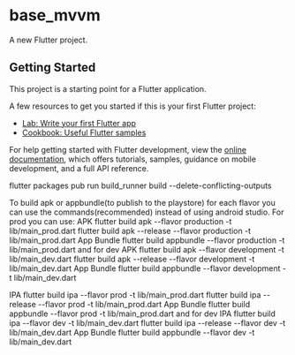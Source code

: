 # base_mvvm

A new Flutter project.

## Getting Started

This project is a starting point for a Flutter application.

A few resources to get you started if this is your first Flutter project:

- [Lab: Write your first Flutter app](https://docs.flutter.dev/get-started/codelab)
- [Cookbook: Useful Flutter samples](https://docs.flutter.dev/cookbook)

For help getting started with Flutter development, view the
[online documentation](https://docs.flutter.dev/), which offers tutorials,
samples, guidance on mobile development, and a full API reference.

flutter packages pub run build_runner build --delete-conflicting-outputs

To build apk or appbundle(to publish to the playstore) for each flavor you can use the commands(recommended) instead of using android studio.
For prod you can use:
APK
flutter build apk --flavor production -t lib/main_prod.dart
flutter build apk --release --flavor production -t lib/main_prod.dart
App Bundle
flutter build appbundle --flavor production -t lib/main_prod.dart
and for dev
APK
flutter build apk --flavor development -t lib/main_dev.dart
flutter build apk --release --flavor development -t lib/main_dev.dart
App Bundle
flutter build appbundle --flavor development -t lib/main_dev.dart

IPA
flutter build ipa --flavor prod -t lib/main_prod.dart
flutter build ipa --release --flavor prod -t lib/main_prod.dart
App Bundle
flutter build appbundle --flavor prod -t lib/main_prod.dart
and for dev
IPA
flutter build ipa --flavor dev -t lib/main_dev.dart
flutter build ipa --release --flavor dev -t lib/main_dev.dart
App Bundle
flutter build appbundle --flavor dev -t lib/main_dev.dart